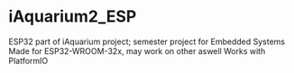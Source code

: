 # iAquarium2_ESP
ESP32 part of iAquarium project; semester project for Embedded Systems
Made for ESP32-WROOM-32x, may work on other aswell
Works with PlatformIO
